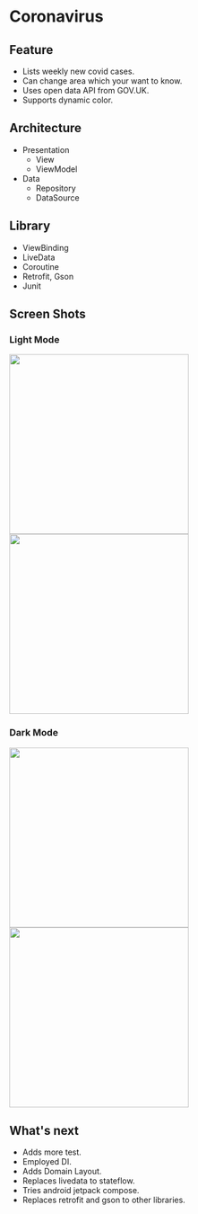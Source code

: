 # Coronavirus

## Feature
- Lists weekly new covid cases.
- Can change area which your want to know.
- Uses open data API from GOV.UK.
- Supports dynamic color.

## Architecture
- Presentation
  - View
  - ViewModel
- Data
  - Repository
  - DataSource

## Library
  - ViewBinding
  - LiveData
  - Coroutine
  - Retrofit, Gson
  - Junit

## Screen Shots

### Light Mode
<img src="https://user-images.githubusercontent.com/12123123/175833750-3e0d4886-18c1-4208-9359-05a7d7015a14.png" width="320"/>    <img src="https://user-images.githubusercontent.com/12123123/175833752-93394285-4dac-46ed-b3f8-f7ebc352d186.png" width="320"/>

### Dark Mode
<img src="https://user-images.githubusercontent.com/12123123/175833776-8902fed6-de5f-4d8f-8028-8c42cf3a3790.png" width="320"/>    <img src="https://user-images.githubusercontent.com/12123123/175833779-053514bc-bb9c-442b-ada4-7bb8dade4392.png" width="320"/>

## What's next
- Adds more test.
- Employed DI.
- Adds Domain Layout.
- Replaces livedata to stateflow.
- Tries android jetpack compose.
- Replaces retrofit and gson to other libraries.
